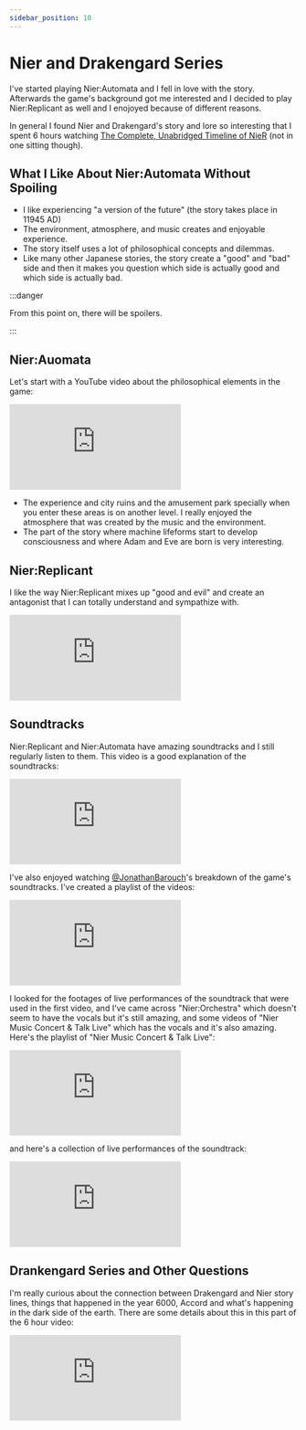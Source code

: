 ```yaml
---
sidebar_position: 10
---
```


# Nier and Drakengard Series

I've started playing Nier:Automata and I fell in love with the story. Afterwards the game's background got me interested and I decided to play Nier:Replicant as well and I enojoyed because of different reasons.

In general I found Nier and Drakengard's story and lore so interesting that I spent 6 hours watching [The Complete, Unabridged Timeline of NieR](https://youtu.be/9WU1mvH6bqo?si=Nfmiww25sKbTFIMB) (not in one sitting though).

## What I Like About Nier:Automata Without Spoiling

- I like experiencing "a version of the future" (the story takes place in 11945 AD)
- The environment, atmosphere, and music creates and enjoyable experience.
- The story itself uses a lot of philosophical concepts and dilemmas.
- Like many other Japanese stories, the story create a "good" and "bad" side and then it makes you question which side is actually good and which side is actually bad.

:::danger

From this point on, there will be spoilers.

:::

## Nier:Auomata

Let's start with a YouTube video about the philosophical elements in the game:

<iframe class="youtube-video" src="https://www.youtube.com/embed/63PzQIbTrM8?si=eK-OvZXIUSlK8zX5" title="YouTube video player" frameborder="0" allow="accelerometer; autoplay; clipboard-write; encrypted-media; gyroscope; picture-in-picture; web-share" allowfullscreen></iframe>

- The experience and city ruins and the amusement park specially when you enter these areas is on another level. I really enjoyed the atmosphere that was created by the music and the environment.
- The part of the story where machine lifeforms start to develop consciousness and where Adam and Eve are born is very interesting.

## Nier:Replicant

I like the way Nier:Replicant mixes up "good and evil" and create an antagonist that I can totally understand and sympathize with.

<iframe class="youtube-video" src="https://www.youtube.com/embed/GOtBB7RQWVI?si=6Hot8LElafGWYOIx" title="YouTube video player" frameborder="0" allow="accelerometer; autoplay; clipboard-write; encrypted-media; gyroscope; picture-in-picture; web-share" allowfullscreen></iframe>

## Soundtracks

Nier:Replicant and Nier:Automata have amazing soundtracks and I still regularly listen to them. This video is a good explanation of the soundtracks:

<iframe class="youtube-video" src="https://www.youtube.com/embed/6R8EdPvX0ZY?si=UlkjBU6PVAVgoMrT" title="YouTube video player" frameborder="0" allow="accelerometer; autoplay; clipboard-write; encrypted-media; gyroscope; picture-in-picture; web-share" allowfullscreen></iframe>

I've also enjoyed watching [<Icon icon="fa-brands fa-youtube" size="lg" /> @JonathanBarouch](https://www.youtube.com/@JonathanBarouch/)'s breakdown of the game's soundtracks. I've created a playlist of the videos:

<iframe class="youtube-video" src="https://www.youtube.com/embed/videoseries?list=PL-5husw7cnE3ew91ubShAhtW8Q4LWQPwC" title="YouTube video player" frameborder="0" allow="accelerometer; autoplay; clipboard-write; encrypted-media; gyroscope; picture-in-picture; web-share" allowfullscreen></iframe>

I looked for the footages of live performances of the soundtrack that were used in the first video, and I've came across "Nier:Orchestra" which doesn't seem to have the vocals but it's still amazing, and some videos of "Nier Music Concert & Talk Live" which has the vocals and it's also amazing. Here's the playlist of "Nier Music Concert & Talk Live":

<iframe class="youtube-video" src="https://www.youtube.com/embed/videoseries?list=PL-5husw7cnE3DYfJGnVKboM9hhHJx6Y5s" title="YouTube video player" frameborder="0" allow="accelerometer; autoplay; clipboard-write; encrypted-media; gyroscope; picture-in-picture; web-share" allowfullscreen></iframe>

and here's a collection of live performances of the soundtrack:

<iframe class="youtube-video" src="https://www.youtube.com/embed/videoseries?list=PLNp5qjj5swv15eQdUvrm3hJ71DftwQzMH" title="YouTube video player" frameborder="0" allow="accelerometer; autoplay; clipboard-write; encrypted-media; gyroscope; picture-in-picture; web-share" allowfullscreen></iframe>

## Drankengard Series and Other Questions

I'm really curious about the connection between Drakengard and Nier story lines, things that happened in the year 6000, Accord and what's happening in the dark side of the earth. There are some details about this in this part of the 6 hour video:

<iframe class="youtube-video" src="https://www.youtube.com/embed/9WU1mvH6bqo?si=_h5ioHzo6sl_TLbh&amp;start=15702" title="YouTube video player" frameborder="0" allow="accelerometer; autoplay; clipboard-write; encrypted-media; gyroscope; picture-in-picture; web-share" allowfullscreen></iframe>
